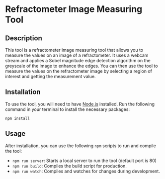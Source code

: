 # Refractometer Image Measuring Tool

## Description

This tool is a refractometer image measuring tool that allows you to measure the values on an image of a refractometer. It uses a webcam stream and applies a Sobel magnitude edge detection algorithm on the greyscale of the image to enhance the edges. You can then use the tool to measure the values on the refractometer image by selecting a region of interest and getting the measurement value.

## Installation

To use the tool, you will need to have [Node.js](https://nodejs.org/) installed. Run the following command in your terminal to install the necessary packages:

```
npm install
```

## Usage

After installation, you can use the following `npm` scripts to run and compile the tool:

- `npm run server`: Starts a local server to run the tool (default port is 80)
- `npm run build`: Compiles the build script for production.
- `npm run watch`: Compiles and watches for changes during development.